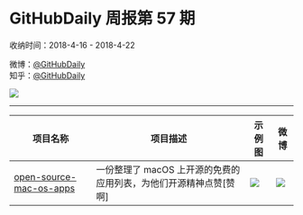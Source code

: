 # GitHubDaily 周报第 57 期

收纳时间：2018-4-16 - 2018-4-22

微博：[@GitHubDaily](https://weibo.com/GitHubDaily)    
知乎：[@GitHubDaily](https://www.zhihu.com/people/githubdaily)

![](https://raw.githubusercontent.com/GitHubDaily/GitHubDaily/master/assets/weixin.png)

---

项目名称 | 项目描述 | 示例图 | 微博
--- | --- | --- | ---
[open-source-mac-os-apps](status.github_url) | 一份整理了 macOS 上开源的免费的应用列表，为他们开源精神点赞[赞啊] | ![](http://wx4.sinaimg.cn/large/006fiYtfly1fqdrfnuth4j31ad7r34qr.jpg) | [![](https://raw.githubusercontent.com/GitHubDaily/GitHubDaily/master/assets/sina_logo.png)](https://weibo.com/5722964389/GcjhiEZpX)
